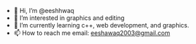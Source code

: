 - 👋 Hi, I’m @eeshhwaq
- 👀 I’m interested in graphics and editing
- 🌱 I’m currently learning c++, web development, and graphics.
- 📫 How to reach me email: eeshawaq2003@gmail.com

<!---
eeshhwaq/eeshhwaq is a ✨ special ✨ repository because its `README.md` (this file) appears on your GitHub profile.
You can click the Preview link to take a look at your changes.
--->
